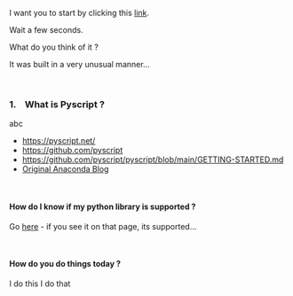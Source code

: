 

I want you to start by clicking this [link](https://pyscript.net/examples/panel_stream.html).  

Wait a few seconds.  

What do you think of it ? 

It was built in a very unusual manner...



<br>


### 1. &ensp; What is Pyscript ? 

abc



* <https://pyscript.net/>
* <https://github.com/pyscript>
* <https://github.com/pyscript/pyscript/blob/main/GETTING-STARTED.md>
* [Original Anaconda Blog](https://www.anaconda.com/blog/pyscript-python-in-the-browser)




<br>

#### How do I know if my python library is supported ? 

Go [here](https://github.com/pyodide/pyodide/tree/main/packages) - if you see it on that page, its supported...



<br>

#### How do you do things today ? 

I do this
I do that



<br>
<br>
<br>
